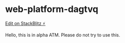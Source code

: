 # web-platform-dagtvq

[Edit on StackBlitz ⚡️](https://stackblitz.com/edit/web-platform-dagtvq)

Hello, this is in alpha ATM. Please do not try to use this.
